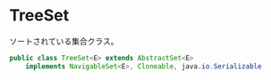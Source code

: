 # TreeSet

ソートされている集合クラス。

```java
public class TreeSet<E> extends AbstractSet<E>
    implements NavigableSet<E>, Cloneable, java.io.Serializable
```
